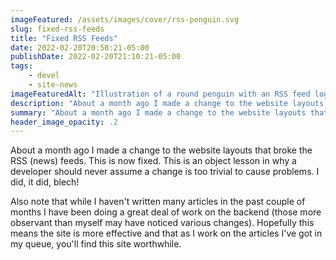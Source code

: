 ```yaml
---
imageFeatured: /assets/images/cover/rss-penguin.svg
slug: fixed-rss-feeds
title: "Fixed RSS Feeds"
date: 2022-02-20T20:58:21-05:00
publishDate: 2022-02-20T21:10:21-05:00
tags:
    - devel
    - site-news
imageFeaturedAlt: "Illustration of a round penguin with an RSS feed logo on its belly"
description: "About a month ago I made a change to the website layouts that broke the RSS (news) feeds. This is now fixed."
summary: "About a month ago I made a change to the website layouts that broke the RSS (news) feeds. This is now fixed."
header_image_opacity: .2
---
```


About a month ago I made a change to the website layouts that broke the RSS (news) feeds. This is now fixed. This is an object lesson in why a developer should never assume a change is too trivial to cause problems. I did, it did, blech!

Also note that while I haven't written many articles in the past couple of months I have been doing a great deal of work on the backend (those more observant than myself may have noticed various changes). Hopefully this means the site is more effective and that as I work on the articles I've got in my queue, you'll find this site worthwhile.
